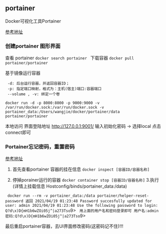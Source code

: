 

## portainer

Docker可视化工具Portainer

[参考地址](https://blog.csdn.net/jabony/article/details/90020939?utm_medium=distribute.pc_aggpage_search_result.none-task-blog-2~aggregatepage~first_rank_ecpm_v1~rank_v31_ecpm-7-90020939.pc_agg_new_rank&utm_term=portainer%E9%BB%98%E8%AE%A4%E8%B4%A6%E5%8F%B7%E5%AF%86%E7%A0%81&spm=1000.2123.3001.4430)

### 创建portainer 图形界面

查看 portainer
`
docker search portainer 
`
下载容器
`
docker pull portainer/portainer
`

基于镜像运行容器
```
 -d: 后台运行容器，并返回容器ID；
 -p: 指定端口映射，格式为：主机(宿主)端口:容器端口
 --volume , -v: 绑定一个卷

docker run -d -p 8000:8000 -p 9000:9000 -v /var/run/docker.sock:/var/run/docker.sock -v portainer_data:/Users/wangjie/docker/portainer/data portainer/portainer
```

本地访问 界面登陆地址 http://127.0.0.1:9001/
输入初始化密码 -> 选择local 点击 connect即可

### Portainer忘记密码，重置密码
[参考地址](https://www.jianshu.com/p/db13ab95e624)

1. 首先查看portainer 容器的挂在信息
`
docker inspect [容器ID/容器名称]
`

2. 停掉porainer运行的容器
`
docker container stop [容器ID/容器名称]
`
3.执行(详情上挂载信息 Hostconfig/binds/portainer_data:/data)

`
docker run --rm -v portainer_data:/data portainer/helper-reset-password
返回
2021/04/19 01:23:48 Password succesfully updated for user: admin
2021/04/19 01:23:48 Use the following password to login: Q?d\x)D{mH1b6wZOi05j^|a273Tso`9>
`
用上面的用户名和密码登录即可
用户名:admin
密码:Q?d\x)D{mH1b6wZOi05j^|a273Tso`9>

最后重启portainer容器，去UI界面修改密码(这密码记不住)!!!


